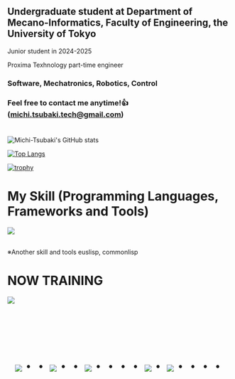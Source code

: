 ## Undergraduate student at Department of Mecano-Informatics, Faculty of Engineering, the University of Tokyo

Junior student in 2024-2025

Proxima Texhnology part-time engineer

### Software, Mechatronics, Robotics, Control
### Feel free to contact me anytime!👍 (michi.tsubaki.tech@gmail.com)
#
![Michi-Tsubaki's GitHub stats](https://github-readme-stats.vercel.app/api?username=Michi-Tsubaki&show_icons=true&theme=vue-dark)

[![Top Langs](https://github-readme-stats.vercel.app/api/top-langs/?username=Michi-Tsubaki&layout=compact&theme=vue-dark)](https://github.com/anuraghazra/github-readme-stats)

[![trophy](https://github-profile-trophy.vercel.app/?username=Michi-Tsubaki&theme=discord)](https://github.com/ryo-ma/github-profile-trophy)


# My Skill (Programming Languages, Frameworks and Tools)

<img src="https://skillicons.dev/icons?i=python,julia,latex,ros,r,matlab,github,emacs,vscode,html" /> <br /><br />

  ※Another skill and tools
  euslisp, commonlisp
  
# NOW TRAINING

<img src="https://skillicons.dev/icons?i=c,cpp" /> <br /><br />


<!-- --------------------------------- :) ---------------------------------- -->

<br><br><br>

<div align="center">
    <h1>
        <img src="https://user-images.githubusercontent.com/44926913/175852850-3fb6c715-1856-41ff-8c1f-94ce3b03b458.gif">・・
        <img src="https://user-images.githubusercontent.com/44926913/175853109-f8850656-6704-4a8a-bee6-9aca154d929b.gif">・・
        <img src="https://user-images.githubusercontent.com/44926913/175853154-5449d974-975e-44a6-ab84-a86031265e40.gif">・・・・
        <img src="https://user-images.githubusercontent.com/44926913/175853109-f8850656-6704-4a8a-bee6-9aca154d929b.gif">・
        <img src="https://user-images.githubusercontent.com/44926913/175853154-5449d974-975e-44a6-ab84-a86031265e40.gif">・・・・
    </h1>
  </div>
<br><br><br>
